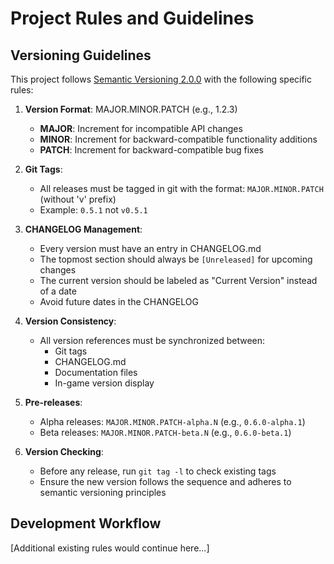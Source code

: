 # Project Rules and Guidelines

## Versioning Guidelines

This project follows [Semantic Versioning 2.0.0](https://semver.org/spec/v2.0.0.html) with the following specific rules:

1. **Version Format**: MAJOR.MINOR.PATCH (e.g., 1.2.3)
   - **MAJOR**: Increment for incompatible API changes
   - **MINOR**: Increment for backward-compatible functionality additions
   - **PATCH**: Increment for backward-compatible bug fixes

2. **Git Tags**:
   - All releases must be tagged in git with the format: `MAJOR.MINOR.PATCH` (without 'v' prefix)
   - Example: `0.5.1` not `v0.5.1`

3. **CHANGELOG Management**:
   - Every version must have an entry in CHANGELOG.md
   - The topmost section should always be `[Unreleased]` for upcoming changes
   - The current version should be labeled as "Current Version" instead of a date
   - Avoid future dates in the CHANGELOG

4. **Version Consistency**:
   - All version references must be synchronized between:
     - Git tags
     - CHANGELOG.md
     - Documentation files
     - In-game version display
   
5. **Pre-releases**:
   - Alpha releases: `MAJOR.MINOR.PATCH-alpha.N` (e.g., `0.6.0-alpha.1`)
   - Beta releases: `MAJOR.MINOR.PATCH-beta.N` (e.g., `0.6.0-beta.1`)

6. **Version Checking**:
   - Before any release, run `git tag -l` to check existing tags
   - Ensure the new version follows the sequence and adheres to semantic versioning principles

## Development Workflow

[Additional existing rules would continue here...] 